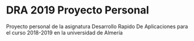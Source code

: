 # DRA 2019 Proyecto Personal

Proyecto personal de la asignatura Desarrollo Rapido De Aplicaciones para el curso 2018-2019 en la universidad de Almería
